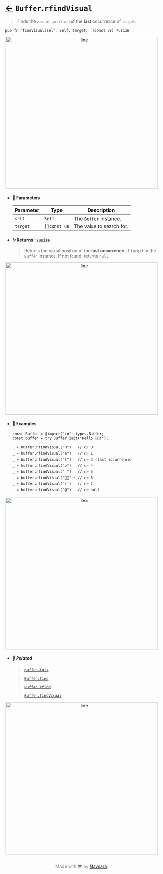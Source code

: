 # [←](../Buffer.md) `Buffer`.`rfindVisual`

> Finds the `visual position` of the **last** occurrence of `target`.

```zig
pub fn rfindVisual(self: Self, target: []const u8) ?usize
```

<div align="center">
<img src="https://github.com/maysara-elshewehy/io-bench/tree/main/dist/img/md/line.png" alt="line" style="width:500px;"/>
</div>

- #### 🧩 Parameters

    | Parameter | Type         | Description              |
    | --------- | ------------ | ------------------------ |
    | `self`    | `Self`       | The `Buffer` instance.   |
    | `target`  | `[]const u8` | The value to search for. |

- #### ✨ Returns : `?usize`

    > Returns the visual position of the **last occurrence** of `target` in the `Buffer` instance, If not found, returns `null`.

<div align="center">
<img src="https://github.com/maysara-elshewehy/io-bench/tree/main/dist/img/md/line.png" alt="line" style="width:500px;"/>
</div>

- #### 🧪 Examples

    ```zig
    const Buffer = @import("io").types.Buffer;
    const buffer = try Buffer.init("Hello 👨‍🏭!");
    ```

    ```zig
    _ = buffer.rfindVisual("H");  // 👉 0
    _ = buffer.rfindVisual("e");  // 👉 1
    _ = buffer.rfindVisual("l");  // 👉 3 (last occurrence)
    _ = buffer.rfindVisual("o");  // 👉 4
    _ = buffer.rfindVisual(" ");  // 👉 5
    _ = buffer.rfindVisual("👨‍🏭"); // 👉 6
    _ = buffer.rfindVisual("!");  // 👉 7
    _ = buffer.rfindVisual("@");  // 👉 null
    ```

<div align="center">
<img src="https://github.com/maysara-elshewehy/io-bench/tree/main/dist/img/md/line.png" alt="line" style="width:500px;"/>
</div>

- ##### 🔗 Related

  > [`Buffer.init`](./init.md)

  > [`Buffer.find`](./find.md)

  > [`Buffer.rfind`](./rfind.md)

  > [`Buffer.findVisual`](./findVisual.md)

<div align="center">
<img src="https://github.com/maysara-elshewehy/io-bench/tree/main/dist/img/md/line.png" alt="line" style="width:500px;"/>
</div>

<p align="center" style="color:grey;"><br />Made with ❤️ by <a href="http://github.com/maysara-elshewehy" target="blank">Maysara</a>.</p>
